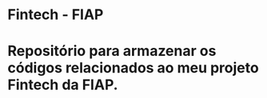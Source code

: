# Fintech - FIAP

# Repositório para armazenar os códigos relacionados ao meu projeto Fintech da FIAP.
